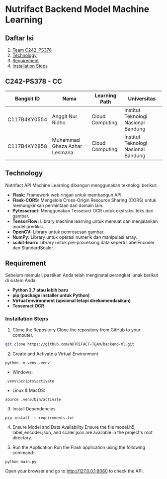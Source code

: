 # Nutrifact Backend Model Machine Learning

## Daftar Isi

1. [Team C242-PS378](#C242-PS378---cc)
2. [Technology](#Technology)
3. [Requirement](#Requirement)
4. [Installation Steps](#InstallationSteps)

## C242-PS378 - CC

| Bangkit ID    | Nama                     | Learning Path       | Universitas                      |
|---------------|--------------------------|---------------------|----------------------------------|
| C117B4KY0554  | Anggit Nur Ridho         | Cloud Computing     | Institut Teknologi Nasional Bandung |
| C117B4KY2858  | Muhammad Ghaza Azhar Lesmana | Cloud Computing | Institut Teknologi Nasional Bandung |

## Technology

Nutrifact API Machine Learning dibangun menggunakan teknologi berikut:

- **Flask:** Framework web ringan untuk membangun API.
- **Flask-CORS:** Mengelola Cross-Origin Resource Sharing (CORS) untuk memungkinkan permintaan dari domain lain.
- **Pytesseract:** Menggunakan Tesseract OCR untuk ekstraksi teks dari gambar.
- **TensorFlow:** Library machine learning untuk memuat dan menjalankan model prediksi.
- **OpenCV:** Library untuk pemrosesan gambar.
- **NumPy:** Library untuk operasi numerik dan manipulasi array.
- **scikit-learn:** Library untuk pre-processing data seperti LabelEncoder dan StandardScaler.

## Requirement

Sebelum memulai, pastikan Anda telah menginstal perangkat lunak berikut di sistem Anda:

- **Python 3.7 atau lebih baru**
- **pip (package installer untuk Python)**
- **Virtual environment (opsional tetapi direkomendasikan)**
- **Tesseract OCR**

### Installation Steps

1. Clone the Repository
Clone the repository from GitHub to your computer.

```bash
git clone https://github.com/NUTRIFACT-TEAM/backend-ml.git
```

2. Create and Activate a Virtual Environment

```
python -m venv .venv
```

- Windows:

```
.venv\Scripts\activate
```

- Linux & MacOS:

```
source .venv/bin/activate
```

3. Install Dependencies

```
pip install -r requirements.txt
```
4. Ensure Model and Data Availability
Ensure the file model.h5, label_encoder.json, and scaler.json are available in the project's root directory.

5. Run the Application
Run the Flask application using the following command:

```bash
python main.py
```

Open your browser and go to http://127.0.0.1:8080 to check the API.
